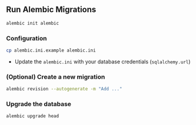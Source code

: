 ## Run Alembic Migrations

```bash
alembic init alembic
```

### Configuration

```bash
cp alembic.ini.example alembic.ini
```

- Update the `alembic.ini` with your database credentials (`sqlalchemy.url`)
  
### (Optional) Create a new migration

```bash
alembic revision --autogenerate -m "Add ..."
```

### Upgrade the database

```bash
alembic upgrade head
```
